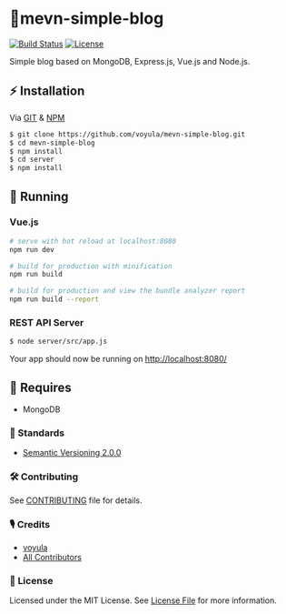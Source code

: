 # 🦄mevn-simple-blog

[![Build Status][ico-travis]][link-travis]
[![License][ico-license]][link-license]

Simple blog based on MongoDB, Express.js, Vue.js and Node.js.

## ⚡ Installation

Via [GIT](https://git-scm.com/) & [NPM](https://www.npmjs.com/)

```bash
$ git clone https://github.com/voyula/mevn-simple-blog.git
$ cd mevn-simple-blog
$ npm install
$ cd server
$ npm install
```

## 🐣 Running

### Vue.js

```bash
# serve with hot reload at localhost:8080
npm run dev

# build for production with minification
npm run build

# build for production and view the bundle analyzer report
npm run build --report
```

### REST API Server

```bash
$ node server/src/app.js
```

Your app should now be running on [http://localhost:8080/](http://localhost:8080/)

## 🛒 Requires

- MongoDB

### 📜 Standards

- [Semantic Versioning 2.0.0](https://semver.org/)

### 🛠 Contributing

See [CONTRIBUTING](CONTRIBUTING.md) file for details.

### 🎙 Credits

- [voyula](https://github.com/voyula)
- [All Contributors](../../contributors)

### 📌 License

Licensed under the MIT License. See [License File](LICENSE.md) for more information.

[ico-travis]: https://img.shields.io/travis/voyula/websocket-chat/master.svg?longCache=true&style=flat-square

[ico-license]: https://img.shields.io/github/license/voyula/mevn-simple-blog.svg?longCache=true&style=flat-square


[link-travis]: https://travis-ci.org/voyula/mevn-simple-blog

[link-license]: LICENSE.md
